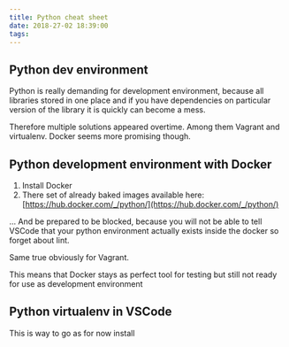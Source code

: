 ```yaml
---
title: Python cheat sheet
date: 2018-27-02 18:39:00
tags:
---
```


## Python dev environment

Python is really demanding for development environment, because all libraries stored in one place and if you have dependencies on particular version of the library it is quickly can become a mess.

Therefore multiple solutions appeared overtime. Among them Vagrant and virtualenv.
Docker seems more promising though.

## Python development environment with Docker

1. Install Docker
2. There set of already baked images available here: [https://hub.docker.com/_/python/](https://hub.docker.com/_/python/)

...
And be prepared to be blocked, because you will not be able to tell VSCode that your python environment actually exists inside the docker
so forget about lint.

Same true obviously for Vagrant.

This means that Docker stays as perfect tool for testing but still not ready for use as development environment

## Python virtualenv in VSCode

This is way to go as for now
install

